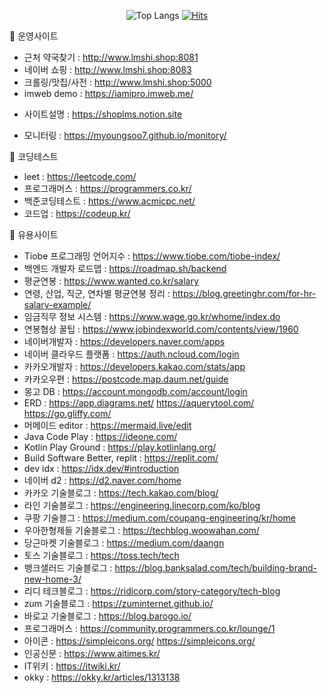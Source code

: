 <div align=center>
 
![Top Langs](https://github-readme-stats.vercel.app/api/top-langs/?username=MyoungSoo7&layout=compact&theme=dark)
[![Hits](https://hits.seeyoufarm.com/api/count/incr/badge.svg?url=https%3A%2F%2Fgithub.com%2FMyoungSoo7&count_bg=%2379C83D&title_bg=%23555555&icon=&icon_color=%23E7E7E7&title=hits&edge_flat=false)](https://hits.seeyoufarm.com)<br>

</div>  

🔭 운영사이트<br>
- 근처 약국찾기 : http://www.lmshi.shop:8081<br>
- 네이버 쇼핑 : http://www.lmshi.shop:8083<br>
- 크롤링/맛집/사전 : http://www.lmshi.shop:5000<br>
- imweb demo : https://iamipro.imweb.me/
* 사이트설명 : https://shoplms.notion.site

* 모니터링 : https://myoungsoo7.github.io/monitory/

🔭 코딩테스트<br>
- leet : https://leetcode.com/
- 프로그래머스 : https://programmers.co.kr/
- 백준코딩테스트 : https://www.acmicpc.net/
- 코드업 : https://codeup.kr/

🔭 유용사이트<br>
- Tiobe 프로그래밍 언어지수 : https://www.tiobe.com/tiobe-index/
- 백엔드 개발자 로드맵 : https://roadmap.sh/backend
- 평균연봉 : https://www.wanted.co.kr/salary
- 연령, 산업, 직군, 연차별 평균연봉 정리 : https://blog.greetinghr.com/for-hr-salary-example/
- 임금직무 정보 시스템 : https://www.wage.go.kr/whome/index.do
- 연봉협상 꿀팁 : https://www.jobindexworld.com/contents/view/1960
- 네이버개발자 : https://developers.naver.com/apps
- 네이버 클라우드 플랫폼 : https://auth.ncloud.com/login
- 카카오개발자 : https://developers.kakao.com/stats/app
- 카카오우편 : https://postcode.map.daum.net/guide 
- 몽고 DB : https://account.mongodb.com/account/login
- ERD : https://app.diagrams.net/   https://aquerytool.com/  https://go.gliffy.com/
- 머메이드 editor : https://mermaid.live/edit
- Java Code Play :  https://ideone.com/
- Kotlin Play Ground : https://play.kotlinlang.org/
- Build Software Better, replit : https://replit.com/
- dev idx : https://idx.dev/#introduction
- 네이버 d2 : https://d2.naver.com/home
- 카카오 기술블로그 : https://tech.kakao.com/blog/
- 라인 기술블로그 : https://engineering.linecorp.com/ko/blog
- 쿠팡 기술블그 : https://medium.com/coupang-engineering/kr/home
- 우아한형제들 기술블로그 : https://techblog.woowahan.com/
- 당근마켓 기술블로그 : https://medium.com/daangn
- 토스 기술블로그 : https://toss.tech/tech
- 뱅크샐러드 기술블로그 : https://blog.banksalad.com/tech/building-brand-new-home-3/
- 리디 테크블로그 : https://ridicorp.com/story-category/tech-blog
- zum 기술블로그 : https://zuminternet.github.io/
- 바로고 기술블로그 :  https://blog.barogo.io/
- 프로그래머스 : https://community.programmers.co.kr/lounge/1
- 아이콘 : https://simpleicons.org/  https://simpleicons.org/
- 인공신문 : https://www.aitimes.kr/
- IT위키 : https://itwiki.kr/
- okky : https://okky.kr/articles/1313138





<!--
[![Solved.ac Profile](http://mazassumnida.wtf/api/generate_badge?boj=iamipro)](https://solved.ac/iamipro)
**MyoungSoo7/MyoungSoo7** is a ✨ _special_ ✨ repository because its `README.md` (this file) appears on your GitHub profile.
![MyoungSoo7 GitHub stats](https://github-readme-stats.vercel.app/api?username=MyoungSoo7&show_icons=true&theme=dark) <br>   
Here are some ideas to get you started:
<img src="https://img.shields.io/badge/java-007396?style=for-the-badge&logo=java&logoColor=white">
<img src="https://img.shields.io/badge/spring-6DB33F?style=for-the-badge&logo=spring&logoColor=white">
<img src="https://img.shields.io/badge/mysql-4479A1?style=for-the-badge&logo=mysql&logoColor=white">
<img src="https://img.shields.io/badge/springboot-6DB33F?style=for-the-badge&logo=springboot&logoColor=white"><br>

<img src="https://img.shields.io/badge/java-007396?style=for-the-badge&logo=java&logoColor=white">
<img src="https://img.shields.io/badge/spring-6DB33F?style=for-the-badge&logo=spring&logoColor=white">
<img src="https://img.shields.io/badge/springboot-6DB33F?style=for-the-badge&logo=springboot&logoColor=white"><br>

- 🔭 I’m currently working on ...
- 🌱 I’m currently learning ...
- 👯 I’m looking to collaborate on ...
- 🤔 I’m looking for help with ...
- 💬 Ask me about ...
- 📫 How to reach me: ...
- 😄 Pronouns: ...
- ⚡ Fun fact: ...
-->
